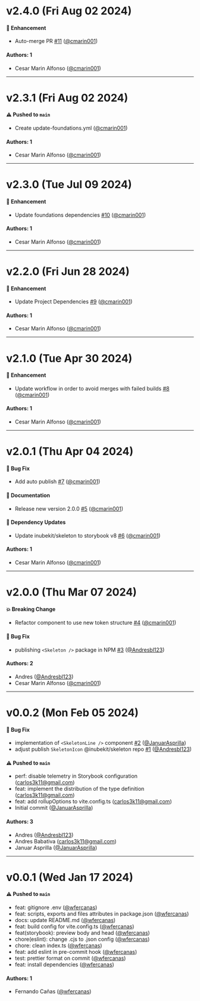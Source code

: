 # v2.4.0 (Fri Aug 02 2024)

#### 🚀 Enhancement

- Auto-merge PR [#11](https://github.com/selsa-inube/inubekit-skeleton/pull/11) ([@cmarin001](https://github.com/cmarin001))

#### Authors: 1

- Cesar Marin Alfonso ([@cmarin001](https://github.com/cmarin001))

---

# v2.3.1 (Fri Aug 02 2024)

#### ⚠️ Pushed to `main`

- Create update-foundations.yml ([@cmarin001](https://github.com/cmarin001))

#### Authors: 1

- Cesar Marin Alfonso ([@cmarin001](https://github.com/cmarin001))

---

# v2.3.0 (Tue Jul 09 2024)

#### 🚀 Enhancement

- Update foundations dependencies [#10](https://github.com/selsa-inube/inubekit-skeleton/pull/10) ([@cmarin001](https://github.com/cmarin001))

#### Authors: 1

- Cesar Marin Alfonso ([@cmarin001](https://github.com/cmarin001))

---

# v2.2.0 (Fri Jun 28 2024)

#### 🚀 Enhancement

- Update Project Dependencies [#9](https://github.com/selsa-inube/inubekit-skeleton/pull/9) ([@cmarin001](https://github.com/cmarin001))

#### Authors: 1

- Cesar Marin Alfonso ([@cmarin001](https://github.com/cmarin001))

---

# v2.1.0 (Tue Apr 30 2024)

#### 🚀 Enhancement

- Update workflow in order to avoid merges with failed builds [#8](https://github.com/selsa-inube/inubekit-skeleton/pull/8) ([@cmarin001](https://github.com/cmarin001))

#### Authors: 1

- Cesar Marin Alfonso ([@cmarin001](https://github.com/cmarin001))

---

# v2.0.1 (Thu Apr 04 2024)

#### 🐛 Bug Fix

- Add auto publish [#7](https://github.com/selsa-inube/inubekit-skeleton/pull/7) ([@cmarin001](https://github.com/cmarin001))

#### 📝 Documentation

- Release new version 2.0.0 [#5](https://github.com/selsa-inube/inubekit-skeleton/pull/5) ([@cmarin001](https://github.com/cmarin001))

#### 🔩 Dependency Updates

- Update inubekit/skeleton to storybook v8 [#6](https://github.com/selsa-inube/inubekit-skeleton/pull/6) ([@cmarin001](https://github.com/cmarin001))

#### Authors: 1

- Cesar Marin Alfonso ([@cmarin001](https://github.com/cmarin001))

---

# v2.0.0 (Thu Mar 07 2024)

#### 💥 Breaking Change

- Refactor component to use new token structure [#4](https://github.com/selsa-inube/inubekit-skeleton/pull/4) ([@cmarin001](https://github.com/cmarin001))

#### 🐛 Bug Fix

- publishing `<Skeleton />` package in NPM [#3](https://github.com/selsa-inube/inubekit-skeleton/pull/3) ([@Andresbl123](https://github.com/Andresbl123))

#### Authors: 2

- Andres ([@Andresbl123](https://github.com/Andresbl123))
- Cesar Marin Alfonso ([@cmarin001](https://github.com/cmarin001))

---

# v0.0.2 (Mon Feb 05 2024)

#### 🐛 Bug Fix

- implementation of  `<SkeletonLine />` component [#2](https://github.com/selsa-inube/inubekit-skeleton/pull/2) ([@JanuarAsprilla](https://github.com/JanuarAsprilla))
- adjust publish `SkeletonIcon` @inubekit/skeleton repo [#1](https://github.com/selsa-inube/inubekit-skeleton/pull/1) ([@Andresbl123](https://github.com/Andresbl123))

#### ⚠️ Pushed to `main`

- perf: disable telemetry in Storybook configuration (carlos3k11@gmail.com)
- feat: implement the distribution of the type definition (carlos3k11@gmail.com)
- feat: add rollupOptions to vite.config.ts (carlos3k11@gmail.com)
- Initial commit ([@JanuarAsprilla](https://github.com/JanuarAsprilla))

#### Authors: 3

- Andres ([@Andresbl123](https://github.com/Andresbl123))
- Andres Babativa (carlos3k11@gmail.com)
- Januar Asprilla  ([@JanuarAsprilla](https://github.com/JanuarAsprilla))

---

# v0.0.1 (Wed Jan 17 2024)

#### ⚠️ Pushed to `main`

- feat: gitignore .env ([@wfercanas](https://github.com/wfercanas))
- feat: scripts, exports and files attributes in package.json ([@wfercanas](https://github.com/wfercanas))
- docs: update README.md ([@wfercanas](https://github.com/wfercanas))
- feat: build config for vite.config.ts ([@wfercanas](https://github.com/wfercanas))
- feat(storybook): preview body and head ([@wfercanas](https://github.com/wfercanas))
- chore(eslint): change .cjs to .json config ([@wfercanas](https://github.com/wfercanas))
- chore: clean index.ts ([@wfercanas](https://github.com/wfercanas))
- feat: add eslint in pre-commit hook ([@wfercanas](https://github.com/wfercanas))
- test: prettier format on commit ([@wfercanas](https://github.com/wfercanas))
- feat: install dependencies ([@wfercanas](https://github.com/wfercanas))

#### Authors: 1

- Fernando Cañas ([@wfercanas](https://github.com/wfercanas))
